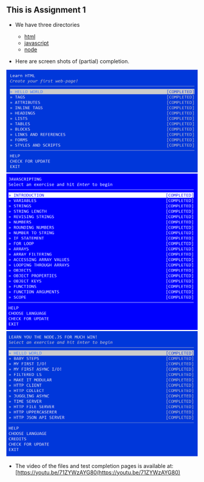## This is Assignment 1

* We have three directories
  * [html](html)
  * [javascript](javascript)
  * [node](node)

* Here are screen shots of (partial) completion.

<img src="html/html-complete.png" width="700">
<img src="javascript/javascript-complete.png" width="700">
<img src="node/node-complete.png" width="700">

* The video of the files and test completion pages is available at: [https://youtu.be/71ZYWzAYG80(https://youtu.be/71ZYWzAYG80)
